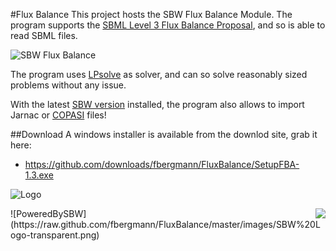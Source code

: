 #Flux Balance 
This project hosts the SBW Flux Balance Module. The program supports the [SBML Level 3 Flux Balance Proposal](http://sbml.org/Documents/Specifications/SBML_Level_3/Packages/Flux_Balance_Constraints_%28fbc%29), and so is able to read SBML files. 

![SBW Flux Balance](https://raw.github.com/fbergmann/FluxBalance/master/images/2012-11-11_-_FBA.png)

The program uses [LPsolve](http://lpsolve.sourceforge.net) as solver, and can so solve reasonably sized problems without any issue. 

With the latest [SBW version](http://128.208.17.26/fbergman/files/latest/SetupSBW.exe) installed, the program also allows to import Jarnac or [COPASI](http://copasi.org) files!

##Download
A windows installer is available from the downlod site, grab it here: 

* <https://github.com/downloads/fbergmann/FluxBalance/SetupFBA-1.3.exe>

![Logo](https://raw.github.com/fbergmann/FluxBalance/master/images/fba_icon.png) 

<div style="float: right"><img src="https://raw.github.com/fbergmann/FluxBalance/master/images/sbml-logo-70.jpg" /></div>
![PoweredBySBW](https://raw.github.com/fbergmann/FluxBalance/master/images/SBW%20Logo-transparent.png) 
 